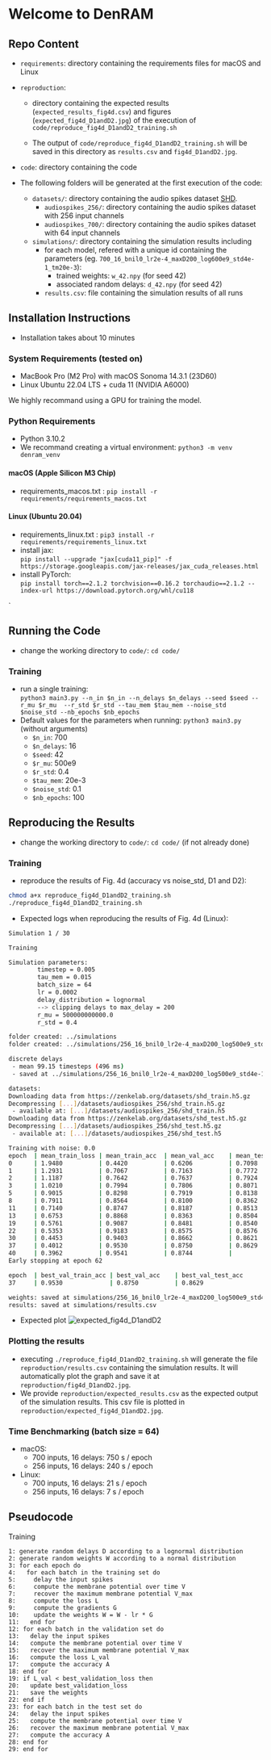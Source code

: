 # Welcome to DenRAM

## Repo Content

- `requirements`: directory containing the requirements files for macOS and
  Linux
- `reproduction`: 
  - directory containing the expected results (`expected_results_fig4d.csv`) 
and figures (`expected_fig4d_D1andD2.jpg`) of the execution of `code/reproduce_fig4d_D1andD2_training.sh`
  
  - The output of `code/reproduce_fig4d_D1andD2_training.sh` will be saved in 
this directory as `results.csv` and `fig4d_D1andD2.jpg`.
- `code`: directory containing the code


- The following folders will be generated at the first execution of the code:
  - `datasets/`: directory containing the audio spikes dataset [SHD](https://zenkelab.org/resources/spiking-heidelberg-datasets-shd/).
      - `audiospikes_256/`: directory containing the audio spikes dataset with 256 
  input channels
      - `audiospikes_700/`: directory containing the audio spikes dataset with 64
  input channels
  - `simulations/`: directory containing the simulation results including
    - for each model, refered with a unique id containing the parameters
    (eg. `700_16_bnil0_lr2e-4_maxD200_log600e9_std4e-1_tm20e-3`):
      - trained weights: `w_42.npy` (for seed 42)
      - associated random delays: `d_42.npy` (for seed 42)
    - `results.csv`: file containing the simulation results of all runs

## Installation Instructions
- Installation takes about 10 minutes

### System Requirements (tested on)
- MacBook Pro (M2 Pro) with macOS Sonoma 14.3.1 (23D60)
- Linux Ubuntu 22.04 LTS + cuda 11 (NVIDIA A6000)

We highly recommand using a GPU for training the model.

### Python Requirements
- Python 3.10.2
- We recommand creating a virtual environment: `python3 -m venv denram_venv`
#### macOS (Apple Silicon M3 Chip)
- requirements_macos.txt : `pip install -r requirements/requirements_macos.txt`
#### Linux (Ubuntu 20.04)
- requirements_linux.txt : `pip3 install -r requirements/requirements_linux.txt`
- install jax: \
`pip install --upgrade "jax[cuda11_pip]" -f https://storage.googleapis.com/jax-releases/jax_cuda_releases.html`
- install PyTorch: \
`pip install torch==2.1.2 torchvision==0.16.2 torchaudio==2.1.2 --index-url https://download.pytorch.org/whl/cu118`

`
## Running the Code

- change the working directory to `code/`: `cd code/`

### Training
- run a single training: \
`python3 main3.py --n_in $n_in --n_delays $n_delays --seed $seed --r_mu $r_mu 
--r_std $r_std --tau_mem $tau_mem --noise_std $noise_std --nb_epochs $nb_epochs`
- Default values for the parameters when running: `python3 main3.py` 
(without arguments)
    - `$n_in`: 700
    - `$n_delays`: 16
    - `$seed`: 42
    - `$r_mu`: 500e9
    - `$r_std`: 0.4
    - `$tau_mem`: 20e-3
    - `$noise_std`: 0.1
    - `$nb_epochs`: 100

## Reproducing the Results

- change the working directory to `code/`: `cd code/` (if not already done)

### Training
- reproduce the results of Fig. 4d (accuracy vs noise_std, D1 and D2): 
```bash
chmod a+x reproduce_fig4d_D1andD2_training.sh
./reproduce_fig4d_D1andD2_training.sh
```
- Expected logs when reproducing the results of Fig. 4d (Linux):
```bash
Simulation 1 / 30

Training

Simulation parameters:
        timestep = 0.005
        tau_mem = 0.015
        batch_size = 64
        lr = 0.0002
        delay_distribution = lognormal
        --> clipping delays to max_delay = 200
        r_mu = 500000000000.0
        r_std = 0.4

folder created: ../simulations
folder created: ../simulations/256_16_bnil0_lr2e-4_maxD200_log500e9_std4e-1_tm15e-3/hw_aware

discrete delays
 - mean 99.15 timesteps (496 ms)
 - saved at ../simulations/256_16_bnil0_lr2e-4_maxD200_log500e9_std4e-1_tm15e-3/hw_aware/d_42.npy

datasets:
Downloading data from https://zenkelab.org/datasets/shd_train.h5.gz
Decompressing [...]/datasets/audiospikes_256/shd_train.h5.gz
 - available at: [...]/datasets/audiospikes_256/shd_train.h5
Downloading data from https://zenkelab.org/datasets/shd_test.h5.gz
Decompressing [...]/datasets/audiospikes_256/shd_test.h5.gz
 - available at: [...]/datasets/audiospikes_256/shd_test.h5

Training with noise: 0.0
epoch  | mean_train_loss | mean_train_acc  | mean_val_acc    | mean_test_acc   | epoch_duration (s) 
0      | 1.9480          | 0.4420          | 0.6206          | 0.7098          | 9.78
1      | 1.2931          | 0.7067          | 0.7163          | 0.7772          | 6.69
2      | 1.1187          | 0.7642          | 0.7637          | 0.7924          | 6.76
3      | 1.0210          | 0.7994          | 0.7806          | 0.8071          | 6.78
5      | 0.9015          | 0.8298          | 0.7919          | 0.8138          | 6.82
8      | 0.7911          | 0.8564          | 0.8100          | 0.8362          | 6.83
11     | 0.7140          | 0.8747          | 0.8187          | 0.8513          | 6.82
13     | 0.6753          | 0.8868          | 0.8363          | 0.8504          | 6.83
19     | 0.5761          | 0.9087          | 0.8481          | 0.8540          | 6.76
22     | 0.5353          | 0.9183          | 0.8575          | 0.8576          | 6.78
30     | 0.4453          | 0.9403          | 0.8662          | 0.8621          | 6.79
37     | 0.4012          | 0.9530          | 0.8750          | 0.8629          | 6.78
40     | 0.3962          | 0.9541          | 0.8744          |                 | 6.78
Early stopping at epoch 62

epoch  | best_val_train_acc | best_val_acc    | best_val_test_acc
37     | 0.9530             | 0.8750          | 0.8629

weights: saved at simulations/256_16_bnil0_lr2e-4_maxD200_log500e9_std4e-1_tm15e-3/hw_aware/w_42.npy
results: saved at simulations/results.csv

```
- Expected plot 
![expected_fig4d_D1andD2](reproduction/expected_fig4d_D1andD2.jpg)

### Plotting the results
- executing `./reproduce_fig4d_D1andD2_training.sh` will generate the file 
`reproduction/results.csv` containing the simulation results. It will 
automatically plot the graph and save it at `reproduction/fig4d_D1andD2.jpg`.
- We provide `reproduction/expected_results.csv` as the expected output of the simulation results.
This csv file is plotted in `reproduction/expected_fig4d_D1andD2.jpg`.

### Time Benchmarking (batch size = 64)
- macOS: 
  - 700 inputs, 16 delays: 750 s / epoch 
  - 256 inputs, 16 delays: 240 s / epoch
- Linux: 
  - 700 inputs, 16 delays: 21 s / epoch 
  - 256 inputs, 16 delays: 7 s / epoch


## Pseudocode
Training
```
1: generate random delays D according to a lognormal distribution
2: generate random weights W according to a normal distribution
3: for each epoch do
4:   for each batch in the training set do
5:     delay the input spikes
6:     compute the membrane potential over time V
7:     recover the maximum membrane potential V_max
8:     compute the loss L
9:     compute the gradients G
10:    update the weights W = W - lr * G
11:   end for
12: for each batch in the validation set do
13:   delay the input spikes
14:   compute the membrane potential over time V
15:   recover the maximum membrane potential V_max
16:   compute the loss L_val
17:   compute the accuracy A
18: end for
19: if L_val < best_validation_loss then
20:   update best_validation_loss
21:   save the weights
22: end if
23: for each batch in the test set do
24:   delay the input spikes
25:   compute the membrane potential over time V
26:   recover the maximum membrane potential V_max
27:   compute the accuracy A
28: end for
29: end for
```
